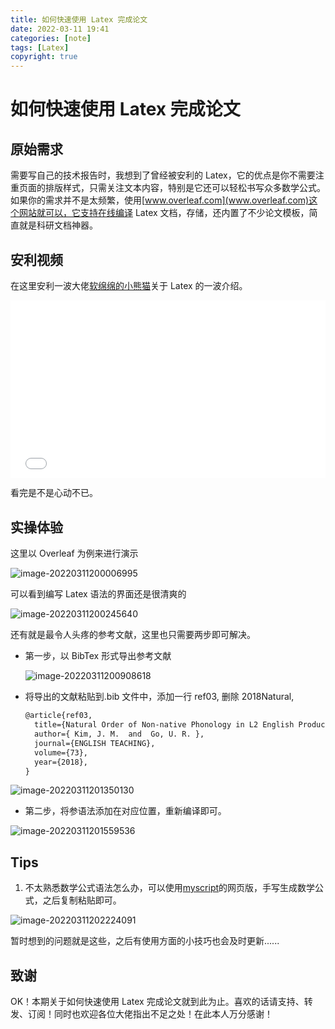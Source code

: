 ```yaml
---
title: 如何快速使用 Latex 完成论文
date: 2022-03-11 19:41
categories: [note]
tags: [Latex]
copyright: true
---
```


# 如何快速使用 Latex 完成论文

## 原始需求

需要写自己的技术报告时，我想到了曾经被安利的 Latex，它的优点是你不需要注重页面的排版样式，只需关注文本内容，特别是它还可以轻松书写众多数学公式。如果你的需求并不是太频繁，使用[www.overleaf.com](www.overleaf.com)这个网站就可以，它支持在线编译 Latex 文档，存储，还内置了不少论文模板，简直就是科研文档神器。

<!-- more -->

## 安利视频

在这里安利一波大佬[软绵绵的小熊猫](https://space.bilibili.com/16241326/?spm_id_from=333.999.0.0)关于 Latex 的一波介绍。


<div style="position: relative; padding-bottom: 56.25%; height: 0;">
  <iframe src="//player.bilibili.com/player.html?aid=710548809&bvid=BV1eQ4y1N7oS&cid=187009665&page=1&autoplay=0" frameborder="no" scrolling="no" 
    style="position: absolute; top: 0; left: 0; width: 100%; height: 100%;"></iframe>
</div>

看完是不是心动不已。



## 实操体验

这里以 Overleaf 为例来进行演示

![image-20220311200006995](https://cn-sy1.rains3.com/dfdfgf/blog/How_to_quickly_complete_a_thesis_using_Latex/202203112026908.png)

可以看到编写 Latex 语法的界面还是很清爽的

![image-20220311200245640](https://cn-sy1.rains3.com/dfdfgf/blog/How_to_quickly_complete_a_thesis_using_Latex/202203112026816.png)

还有就是最令人头疼的参考文献，这里也只需要两步即可解决。

- 第一步，以 BibTex 形式导出参考文献

  ![image-20220311200908618](https://cn-sy1.rains3.com/dfdfgf/blog/How_to_quickly_complete_a_thesis_using_Latex/202203112026160.png)

- 将导出的文献粘贴到.bib 文件中，添加一行 ref03, 删除 2018Natural,

  ```latex
  @article{ref03,
    title={Natural Order of Non-native Phonology in L2 English Produced by L1 Korean and Chinese Adults},
    author={ Kim, J. M.  and  Go, U. R. },
    journal={ENGLISH TEACHING},
    volume={73},
    year={2018},
  }
  ```


![image-20220311201350130](https://cn-sy1.rains3.com/dfdfgf/blog/How_to_quickly_complete_a_thesis_using_Latex/202203112026288.png)

- 第二步，将参语法添加在对应位置，重新编译即可。

![image-20220311201559536](https://cn-sy1.rains3.com/dfdfgf/blog/How_to_quickly_complete_a_thesis_using_Latex/202203112026969.png)



## Tips

1. 不太熟悉数学公式语法怎么办，可以使用[myscript](https://webdemo.myscript.com/views/math/index.html)的网页版，手写生成数学公式，之后复制粘贴即可。

![image-20220311202224091](https://cn-sy1.rains3.com/dfdfgf/blog/How_to_quickly_complete_a_thesis_using_Latex/202203112026436.png)



暂时想到的问题就是这些，之后有使用方面的小技巧也会及时更新......

## 致谢

OK！本期关于如何快速使用 Latex 完成论文就到此为止。喜欢的话请支持、转发、订阅！同时也欢迎各位大佬指出不足之处！在此本人万分感谢！

